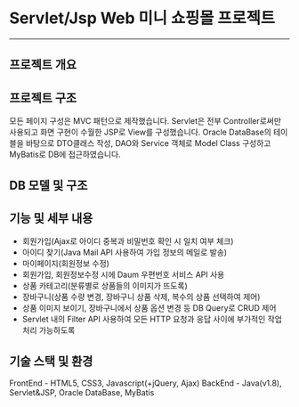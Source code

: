 # Servlet/Jsp Web 미니 쇼핑몰 프로젝트
___
## 프로젝트 개요
 
## 프로젝트 구조
모든 페이지 구성은 MVC 패턴으로 제작했습니다. Servlet은 전부 Controller로써만 사용되고 화면 구현이 수월한 JSP로 View를 구성했습니다. Oracle DataBase의 테이블을 바탕으로 DTO클래스 작성, DAO와 Service 객체로 Model Class 구성하고 MyBatis로 DB에 접근하였습니다.
## DB 모델 및 구조

## 기능 및 세부 내용
 - 회원가입(Ajax로 아이디 중복과 비밀번호 확인 시 일치 여부 체크)
 - 아이디 찾기(Java Mail API 사용하여 가입 정보의 메일로 발송)
 - 마이페이지(회원정보 수정)
 - 회원가입, 회원정보수정 시에 Daum 우편번호 서비스 API 사용
 - 상품 카테고리(분류별로 상품들의 이미지가 뜨도록)
 - 장바구니(상품 수량 변경, 장바구니 상품 삭제, 복수의 상품 선택하여 제어)
 - 상품 이미지 보이기, 장바구니에서 상품 옵션 변경 등 DB Query로 CRUD 제어
 - Servlet 내의 Filter API 사용하여 모든 HTTP 요청과 응답 사이에 부가적인 작업 처리 가능하도록



## 기술 스택 및 환경
FrontEnd - HTML5, CSS3, Javascript(+jQuery, Ajax)
BackEnd - Java(v1.8), Servlet&JSP, Oracle DataBase, MyBatis



